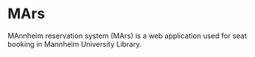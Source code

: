 # MArs
MAnnheim reservation system (MArs) is a web application used for seat booking in Mannheim University Library.
